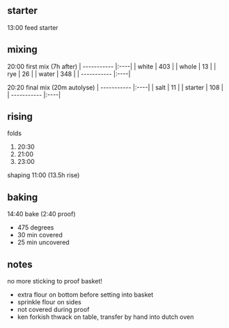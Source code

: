 ## starter
13:00 feed starter

## mixing
20:00 first mix (7h after)
| ----------- |:----|
| white       | 403 |
| whole       | 13  |
| rye         | 26  |
| water       | 348 |
| ----------- |:----|


20:20 final mix (20m autolyse)
| ----------- |:----|
| salt        | 11  |
| starter     | 108 |
| ----------- |:----|

## rising
folds
1. 20:30
2. 21:00
3. 23:00

shaping 11:00 (13.5h rise)

## baking
14:40 bake (2:40 proof)
- 475 degrees
- 30 min covered
- 25 min uncovered

## notes
no more sticking to proof basket!
- extra flour on bottom before setting into basket
- sprinkle flour on sides
- not covered during proof
- ken forkish thwack on table, transfer by hand into dutch oven

